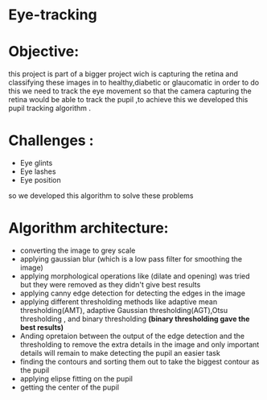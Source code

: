 # Eye-tracking

# Objective:
this project is part of a bigger project wich is capturing the retina and classifying these images in to healthy,diabetic or glaucomatic in order to do this we need to track the eye movement so that the camera capturing the retina would be able to track the pupil ,to achieve this we developed this pupil tracking algorithm . <br>
 # Challenges  :
 * Eye glints
 * Eye lashes
 * Eye position 
 
 so we developed this algorithm to solve these problems 
 # Algorithm architecture:
 * converting the image to grey scale
 * applying gaussian blur (which is a low pass filter for smoothing the image)
 * applying morphological operations like (dilate and opening) was tried but they were removed as they didn't give best results 
 * applying canny edge detection for detecting the edges in the image 
 * applying different thresholding methods like adaptive mean thresholding(AMT), adaptive Gaussian thresholding(AGT),Otsu thresholding , and binary thresholding **(binary thresholding gave the best results)**
 * Anding opretaion between the output of the edge detection and the thresholding to remove the extra details in the image and only important details will remain to make detecting the pupil an easier task
 * finding the contours and sorting them out to take the biggest contour as the pupil
 * applying elipse fitting on the pupil
 * getting the center of the pupil 
